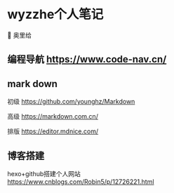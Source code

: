 # wyzzhe个人笔记

🐧 奥里给
## 编程导航 https://www.code-nav.cn/
## mark down
初级 https://github.com/younghz/Markdown

高级 https://markdown.com.cn/

排版 https://editor.mdnice.com/
## 博客搭建
hexo+github搭建个人网站 https://www.cnblogs.com/Robin5/p/12726221.html

